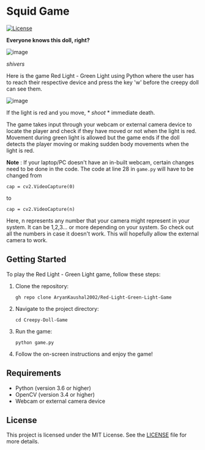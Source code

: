 # Squid Game
[![License](https://img.shields.io/badge/license-MIT-blue.svg)](LICENSE)


**Everyone knows this doll, right?**

![image](https://user-images.githubusercontent.com/92170372/232311919-2ea41bed-f557-4a29-bf3f-4ad492f37ecc.png)


*shivers* 

Here is the game Red Light - Green Light using Python where the user has to reach their respective device and press the key 'w' before the creepy doll can see them.

![image](https://user-images.githubusercontent.com/92170372/232312186-cec76e08-a57a-4645-9baa-612f79247f75.png)

If the light is red and you move, * *shoot* * immediate death.

The game takes input through your webcam or external camera device to locate the player and check if they have moved or not when the light is red. Movement during green light is allowed but the game ends if the doll detects the player moving or making sudden body movements when the light is red. 

**Note** : If your laptop/PC doesn't have an in-built webcam, certain changes need to be done in the code.
The code at line 28 in `game.py` will have to be changed from 

    cap = cv2.VideoCapture(0)

to 

    cap = cv2.VideoCapture(n) 


Here, n represents any number that your camera might represent in your system. It can be 1,2,3... or more depending on your system. So check out all the numbers in case it doesn't work.
This will hopefully allow the external camera to work.

## Getting Started
To play the Red Light - Green Light game, follow these steps:

1. Clone the repository:
    ```
    gh repo clone AryanKaushal2002/Red-Light-Green-Light-Game
    ```

2. Navigate to the project directory:
    ```
    cd Creepy-Doll-Game
    ```

3. Run the game:
    ```
    python game.py
    ```

4. Follow the on-screen instructions and enjoy the game!

## Requirements
- Python (version 3.6 or higher)
- OpenCV (version 3.4 or higher)
- Webcam or external camera device

## License
This project is licensed under the MIT License. See the [LICENSE](LICENSE) file for more details.



